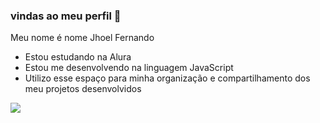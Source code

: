 ### vindas ao meu perfil 💙

Meu nome é nome Jhoel Fernando

- Estou estudando na Alura
- Estou me desenvolvendo na linguagem JavaScript
- Utilizo esse espaço para minha organização e compartilhamento dos meu projetos desenvolvidos


 ![](https://gifman.net/wp-content/uploads/2021/10/naruto-gif-cara-engracada-07.gif)

